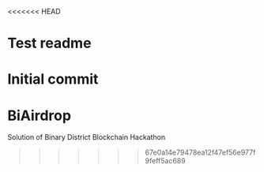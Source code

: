 <<<<<<< HEAD
# Test readme

Initial commit
=======
# BiAirdrop
Solution of Binary District Blockchain Hackathon
>>>>>>> 67e0a14e79478ea12f47ef56e977f9feff5ac689
